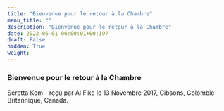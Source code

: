```yaml
---
title: "Bienvenue pour le retour à la Chambre"
menu_title: ""
description: "Bienvenue pour le retour à la Chambre"
date: 2022-06-01 06:00:01+00:197
draft: False
hidden: True
weight:
---
```

### Bienvenue pour le retour à la Chambre

Seretta Kem - reçu par Al Fike le 13 Novembre 2017, Gibsons, Colombie-Britannique, Canada.



